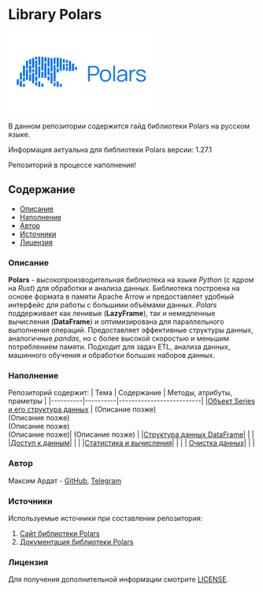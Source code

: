 # Library Polars
![Polars](polars_label.png)

В данном репозитории содержится гайд библиотеки Polars на русском языке.

Информация актуальна для библиотеки Polars версии: 1.27.1

Репозиторий в процессе наполнения!

## Содержание
- [Описание](#описание)
- [Наполнение](#наполнение)
- [Автор](#автор)
- [Источники](#источники)
- [Лицензия](#лицензия)

### Описание
**Polars** - высокопроизводительная библиотека на языке *Python* (с ядром на *Rust*) для обработки и анализа данных. Библиотека построена на основе формата в памяти Apache Arrow и предоставляет удобный интерфейс для работы с большими объёмами данных. *Polars* поддерживает как ленивые (**LazyFrame**), так и немедленные вычисления (**DataFrame**) и оптимизирована для параллельного выполнения операций. Предоставляет эффективные структуры данных, аналогичные *pandas*, но с более высокой скоростью и меньшим потреблением памяти. Подходит для задач ETL, анализа данных, машинного обучения и обработки больших наборов данных.

### Наполнение
Репозиторий содержит:
| Тема | Содержание | Методы, атрибуты, праметры |
|----------|----------|--------------------------|
|[Объект Series и его структура данных](https://github.com/m-ardat/Library_Polars/blob/main/SeriesOfObjectsAndDataStructure.ipynb) | (Описание позже) <br>(Описание позже) <br> (Описание позже) <br> (Описание позже)| (Описание позже) |
|[Структура данных DataFrame](https://github.com/m-ardat/Library_Polars/blob/main/DataFrameDataStructure.ipynb)| | |
|[Доступ к данным](https://github.com/m-ardat/Library_Polars/blob/main/AccessToData.ipynb)| | |
|[Статистика и вычисления](https://github.com/m-ardat/Library_Polars/blob/main/StatisticsAndMaths.ipynb)| | |
| [Очистка данных](https://github.com/m-ardat/Library_Polars/blob/main/DataCleaning.ipynb)| | |


### Автор
Максим Ардат - [GitHub](https://github.com/m-ardat), [Telegram](https://t.me/m_ardat)

### Источники
Используемые источники при составлении репозитория:
1. [Сайт библиотеки Polars](https://pola.rs/)
2. [Документация библиотеки Polars](https://docs.pola.rs/api/python/stable/reference/index.html)

### Лицензия
Для получения дополнительной информации смотрите [LICENSE](/LICENSE).

